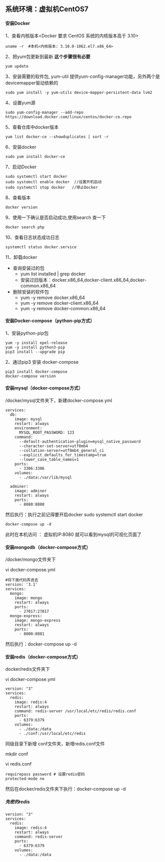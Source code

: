 ## 系统环境：虚拟机CentOS7

#### 安装Docker

1、查看内核版本<Docker 要求 CentOS 系统的内核版本高于 3.10>

```shell
uname -r  #本机<内核版本: 3.10.0-1062.el7.x86_64>
```

2、把yum包更新到最新 **这个步骤很有必要**

 ```shell
 yum update
 ```

3、安装需要的软件包, yum-util 提供yum-config-manager功能，另外两个是devicemapper驱动依赖的

```shell
sudo yum install -y yum-utils device-mapper-persistent-data lvm2
```

4、设置yum源

```shell
sudo yum-config-manager --add-repo https://download.docker.com/linux/centos/docker-ce.repo
```

5、查看仓库中docker版本

```shell
yum list docker-ce --showduplicates | sort -r
```

6、安装docker

```shell
sudo yum install docker-ce
```

7、启动Docker

```shell
sudo systemctl start docker
sudo systemctl enable docker  //设置开机启动
sudo systemctl stop docker   //停止Docker
```

8、查看版本

```shell
docker version
```

9、使用一下确认是否启动成功,使用search 查一下

```shell
docker search php
```

10、查看日志状态成功日志

```shell
systemctl status docker.service
```

11、卸载docker

- 查询安装过的包
  - yum list installed | grep docker
  - 安装过旧版本：docker.x86_64,docker-client.x86_64,docker-common.x86_64 
- 删除安装的软件包
  - yum -y remove docker.x86_64
  - yum -y remove docker-client.x86_64 
  - yum -y remove docker-common.x86_64

#### 安装Docker-compose（python-pip方式）

1、安装python-pip包

```shell
yum -y install epel-release
yum -y install python3-pip
pip3 install --upgrade pip
```

2、通过pip3 安装 docker-compose

```shell
pip3 install docker-compose
docker-compose version
```



#### 安装mysql（docker-compose方式）

/docker/mysql文件夹下，新建docker-compose.yml

```shell
services:
  db:
    image: mysql
    restart: always
    environment:
      MYSQL_ROOT_PASSWORD: 123
    command:
      --default-authentication-plugin=mysql_native_password
      --character-set-server=utf8mb4
      --collation-server=utf8mb4_general_ci
      --explicit_defaults_for_timestamp=true
      --lower_case_table_names=1
    ports:
      - 3306:3306
    volumes:
      - ./data:/var/lib/mysql  

  adminer:
    image: adminer
    restart: always
    ports:
      - 8080:8080
```

然后执行：执行之前记得要开启docker   sudo systemctl start docker

```shell
docker-compose up -d
```

此时在本机访问   ： 虚拟机IP:8080  就可以看到mysql的可视化页面了  



#### 安装mongodb（docker-compose方式）

/docker/mongo文件夹下

vi docker-compose.yml

```shell
#将下面代码弄进去
version: '3.1'
services:
  mongo:
    image: mongo
    restart: always
    ports:
      - 27017:27017
  mongo-express:
    image: mongo-express
    restart: always
    ports:
      - 8000:8081
```

然后执行：docker-compose up -d



#### 安装redis（docker-compose方式）

docker/redis文件夹下

vi docker-compose.yml

```shell
version: "3"
services:
  redis:
    image: redis:4
    restart: always
    command: redis-server /usr/local/etc/redis/redis.conf
    ports:
      - 6379:6379
    volumes:
      - ./data:/data
      - ./conf:/usr/local/etc/redis
```

同级目录下新增 conf文件夹，新增redis.conf文件

mkdir conf

vi redis.conf

```
requirepass password # 设置redis密码
protected-mode no
```

然后在docker/redis文件夹下执行：docker-compose up -d



##### 免密的redis

```shell
version: "3"
services:
  redis:
    image: redis:4
    restart: always
    command: redis-server
    ports:
      - 6379:6379
    volumes:
      - ./data:/data
```

























